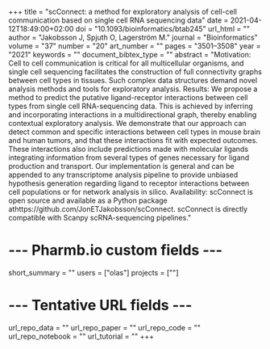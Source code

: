 +++
title = "scConnect: a method for exploratory analysis of cell-cell communication based on single cell RNA sequencing data"
date = 2021-04-12T18:49:00+02:00
doi = "10.1093/bioinformatics/btab245"
url_html = ""
author = "Jakobsson J, Spjuth O, Lagerström M."
journal = "Bioinformatics"
volume = "37"
number = "20"
art_number = ""
pages = "3501–3508"
year = "2021"
keywords = ""
document_bibtex_type = ""
abstract = "Motivation: Cell to cell communication is critical for all multicellular organisms, and single cell sequencing facilitates the construction of full connectivity graphs between cell types in tissues. Such complex data structures demand novel analysis methods and tools for exploratory analysis. Results: We propose a method to predict the putative ligand-receptor interactions between cell types from single cell RNA-sequencing data. This is achieved by inferring and incorporating interactions in a multidirectional graph, thereby enabling contextual exploratory analysis. We demonstrate that our approach can detect common and specific interactions between cell types in mouse brain and human tumors, and that these interactions fit with expected outcomes. These interactions also include predictions made with molecular ligands integrating information from several types of genes necessary for ligand production and transport. Our implementation is general and can be appended to any transcriptome analysis pipeline to provide unbiased hypothesis generation regarding ligand to receptor interactions between cell populations or for network analysis in silico. Availability: scConnect is open source and available as a Python package athttps://github.com/JonETJakobsson/scConnect. scConnect is directly compatible with Scanpy scRNA-sequencing pipelines."
# --- Pharmb.io custom fields ---
short_summary = ""
users = ["olas"]
projects = [""]
# --- Tentative URL fields ---
url_repo_data = ""
url_repo_paper = ""
url_repo_code = ""
url_repo_notebook = ""
url_tutorial = ""
+++
